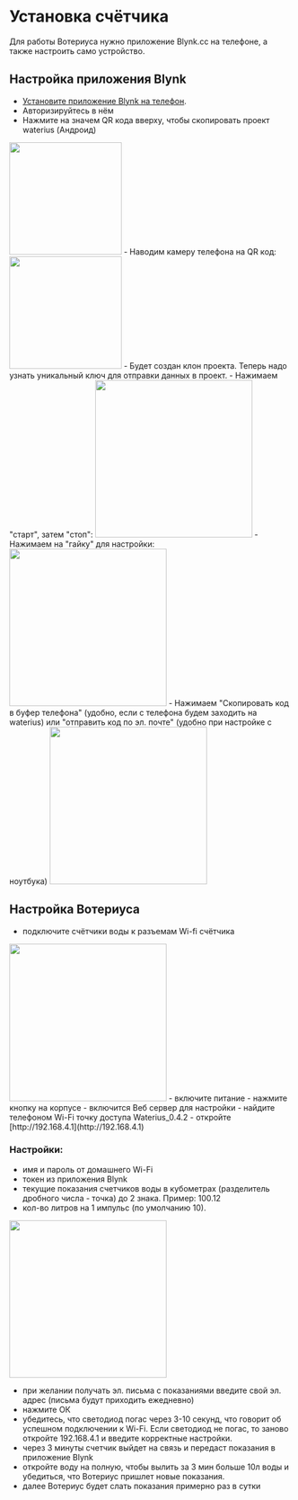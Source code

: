 
# Установка счётчика
Для работы Вотериуса нужно приложение Blynk.cc на телефоне, а также настроить само устройство.

## Настройка приложения Blynk
- [Установите приложение Blynk на телефон](https://www.blynk.cc/getting-started).
- Авторизируйтесь в нём
- Нажмите на значем QR кода вверху, чтобы скопировать проект waterius (Андроид)
<img src="https://github.com/dontsovcmc/waterius/blob/master/files/step01.png" data-canonical-src="https://github.com/dontsovcmc/waterius/blob/master/files/step01.png" width="200"/> 
- Наводим камеру телефона на QR код:
<img src="https://github.com/dontsovcmc/waterius/blob/master/files/qr.png" data-canonical-src="https://github.com/dontsovcmc/waterius/blob/master/files/qr.png" width="200"/> 
- Будет создан клон проекта. Теперь надо узнать уникальный ключ для отправки данных в проект.
- Нажимаем "старт", затем "стоп":
<img src="https://github.com/dontsovcmc/waterius/blob/master/files/step02.png" data-canonical-src="https://github.com/dontsovcmc/waterius/blob/master/files/step02.png" width="280"/> 
- Нажимаем на "гайку" для настройки:
<img src="https://github.com/dontsovcmc/waterius/blob/master/files/step03.png" data-canonical-src="https://github.com/dontsovcmc/waterius/blob/master/files/step03.png" width="280"/> 
- Нажимаем "Скопировать код в буфер телефона" (удобно, если с телефона будем заходить на waterius) или "отправить код по эл. почте" (удобно при настройке с ноутбука)
<img src="https://github.com/dontsovcmc/waterius/blob/master/files/step04.png" data-canonical-src="https://github.com/dontsovcmc/waterius/blob/master/files/step04.png" width="280"/> 

## Настройка Вотериуса
- подключите счётчики воды к разъемам Wi-fi счётчика
<img src="https://github.com/dontsovcmc/waterius/blob/master/files/input.png" data-canonical-src="https://github.com/dontsovcmc/waterius/blob/master/files/input.png" width="280"/> 
- включите питание
- нажмите кнопку на корпусе - включится Веб сервер для настройки
- найдите телефоном Wi-Fi точку доступа Waterius_0.4.2
- откройте [http://192.168.4.1](http://192.168.4.1)

### Настройки: 
- имя и пароль от домашнего Wi-Fi
- токен из приложения Blynk
- текущие показания счетчиков воды в кубометрах (разделитель дробного числа - точка) до 2 знака. Пример: 100.12
- кол-во литров на 1 импульс (по умолчанию 10). 

<img src="https://github.com/dontsovcmc/waterius/blob/master/files/wifi_setup.png" data-canonical-src="https://github.com/dontsovcmc/waterius/blob/master/files/wifi_setup.png" width="280"/> 

- при желании получать эл. письма с показаниями введите свой эл. адрес (письма будут приходить ежедневно)
- нажмите ОК
- убедитесь, что светодиод погас через 3-10 секунд, что говорит об успешном подключении к Wi-Fi. Если светодиод не погас, то заново откройте 192.168.4.1 и введите корректные настройки.
- через 3 минуты счетчик выйдет на связь и передаст показания в приложение Blynk
- откройте воду на полную, чтобы вылить за 3 мин больше 10л воды и убедиться, что Вотериус пришлет новые показания.
- далее Вотериус будет слать показания примерно раз в сутки

